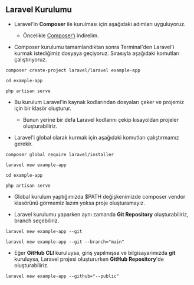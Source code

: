 ## Laravel Kurulumu

* Laravel'in **Composer** ile kurulması için aşağıdaki adımları uyguluyoruz.
  * Öncelikle [Composer'ı](https://getcomposer.org/download/) indirelim.

* Composer kurulumu tamamlandıktan sonra Terminal'den Laravel'i kurmak istediğimiz dosyaya geçiyoruz. Sırasıyla aşağıdaki komutları çalıştırıyoruz.

```
composer create-project laravel/laravel example-app
```
```
cd example-app
```
```
php artisan serve
```

* Bu kurulum Laravel'in kaynak kodlarından dosyaları çeker ve projemiz için bir klasör oluşturur.
  * Bunun yerine bir defa Laravel kodlarını çekip kısayoldan projeler oluşturabiliriz.

* Laravel'i global olarak kurmak için aşağıdaki komutları çalıştırmamız gerekir.

```
composer global require laravel/installer
```
```
laravel new example-app
```
```
cd example-app
```
```
php artisan serve
```

* Global kurulum yaptığımızda $PATH değişkenimizde composer vendor klasörünü görmemiz lazım yoksa proje oluşturamayız.

* Laravel kurulumu yaparken aynı zamanda **Git Repository** oluşturabiliriz, branch seçebiliriz.
```
laravel new example-app --git
```
```
laravel new example-app --git --branch="main"
```

* Eğer **GitHub CLI** kuruluysa, giriş yapılmışsa ve bilgisayarımızda **git** kuruluysa, Laravel projesi oluştururken **GitHub Repository**'de oluşturabiliriz.
```
laravel new example-app --github="--public"
```
